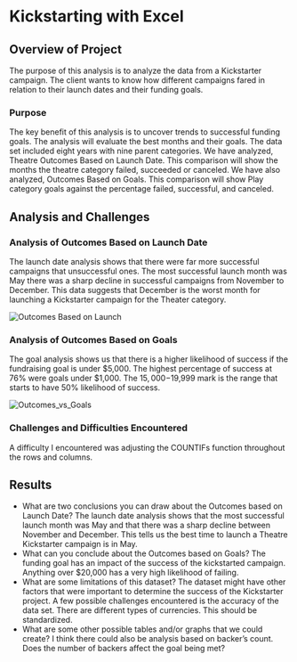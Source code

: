 # Kickstarting with Excel

## Overview of Project
The purpose of this analysis is to analyze the data from a Kickstarter campaign. The client wants to know how different campaigns fared in relation to their launch dates and their funding goals. 

### Purpose
The key benefit of this analysis is to uncover trends to successful funding goals. The analysis will evaluate the best months and their goals. The data set included eight years with nine parent categories. We have analyzed, Theatre Outcomes Based on Launch Date. This comparison will show the months the theatre category failed, succeeded or canceled. We have also analyzed, Outcomes Based on Goals. This comparison will show Play category goals against the percentage failed, successful, and canceled. 

## Analysis and Challenges
### Analysis of Outcomes Based on Launch Date
The launch date analysis shows that there were far more successful campaigns that unsuccessful ones. The most successful launch month was May there was a sharp decline in successful campaigns from November to December. This data suggests that December is the worst month for launching a Kickstarter campaign for the Theater category.

![Outcomes Based on Launch](https://user-images.githubusercontent.com/95591222/146709863-617db750-1626-4c4a-8e72-ae6acde3873f.png)
 
### Analysis of Outcomes Based on Goals
The goal analysis shows us that there is a higher likelihood of success if the fundraising goal is under $5,000. The highest percentage of success at 76% were goals under $1,000. The $15,000-$19,999 mark is the range that starts to have 50% likelihood of success.

![Outcomes_vs_Goals](https://user-images.githubusercontent.com/95591222/146709901-84998474-cb8f-4b7d-819d-f2429ace102f.png)
 
### Challenges and Difficulties Encountered
A difficulty I encountered was adjusting the COUNTIFs function throughout the rows and columns. 

## Results
- What are two conclusions you can draw about the Outcomes based on Launch Date?
The launch date analysis shows that the most successful launch month was May and that there was a sharp decline between November and December. This tells us the best time to launch a Theatre Kickstarter campaign is in May. 
- What can you conclude about the Outcomes based on Goals?
The funding goal has an impact of the success of the kickstarted campaign. Anything over $20,000 has a very high likelihood of failing. 
- What are some limitations of this dataset?
The dataset might have other factors that were important to determine the success of the Kickstarter project.  A few possible challenges encountered is the accuracy of the data set. There are different types of currencies. This should be standardized. 
- What are some other possible tables and/or graphs that we could create?
I think there could also be analysis based on backer’s count. Does the number of backers affect the goal being met?
